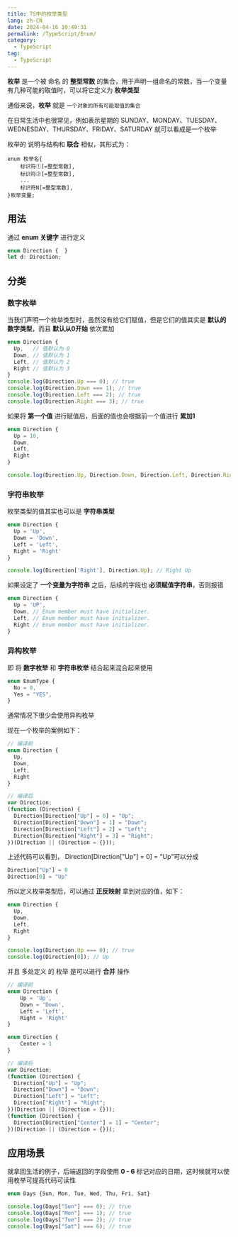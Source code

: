 ```yaml
---
title: TS中的枚举类型
lang: zh-CN
date: 2024-04-16 10:49:31
permalink: /TypeScript/Enum/
category:
  - TypeScript
tag:
  - TypeScript
---
```


**枚举** 是一个被 命名 的 **整型常数** 的集合，用于声明一组命名的常数，当一个变量有几种可能的取值时，可以将它定义为 **枚举类型**

通俗来说，**枚举** 就是 `一个对象的所有可能取值的集合`

在日常生活中也很常见，例如表示星期的 SUNDAY、MONDAY、TUESDAY、WEDNESDAY、THURSDAY、FRIDAY、SATURDAY 就可以看成是一个枚举

枚举的 说明与结构和 **联合** 相似，其形式为：

```
enum 枚举名{
    标识符①[=整型常数],
    标识符②[=整型常数],
    ...
    标识符N[=整型常数],
}枚举变量;
```

## 用法

通过 **enum 关键字** 进行定义

```typescript
enum Direction {  }
let d: Direction;
```

## 分类

### 数字枚举

当我们声明一个枚举类型时，虽然没有给它们赋值，但是它们的值其实是 **默认的数字类型**，而且 **默认从0开始** 依次累加

```typescript
enum Direction {
  Up,   // 值默认为 0
  Down, // 值默认为 1
  Left, // 值默认为 2
  Right // 值默认为 3
}
console.log(Direction.Up === 0); // true
console.log(Direction.Down === 1); // true
console.log(Direction.Left === 2); // true
console.log(Direction.Right === 3); // true
```

如果将 **第一个值** 进行赋值后，后面的值也会根据前一个值进行 **累加1**

```typescript
enum Direction {
  Up = 10,
  Down,
  Left,
  Right
}

console.log(Direction.Up, Direction.Down, Direction.Left, Direction.Right); // 10 11 12 13
```

### 字符串枚举

枚举类型的值其实也可以是 **字符串类型**

```typescript
enum Direction {
  Up = 'Up',
  Down = 'Down',
  Left = 'Left',
  Right = 'Right'
}

console.log(Direction['Right'], Direction.Up); // Right Up
```

如果设定了 **一个变量为字符串** 之后，后续的字段也 **必须赋值字符串**，否则报错

```typescript
enum Direction {
  Up = 'UP',
  Down, // Enum member must have initializer.
  Left, // Enum member must have initializer.
  Right // Enum member must have initializer.
}
```

### 异构枚举

即 将 **数字枚举** 和 **字符串枚举** 结合起来混合起来使用

```typescript
enum EnumType {
  No = 0,
  Yes = "YES",
}
```

通常情况下很少会使用异构枚举

现在一个枚举的案例如下：

```typescript
// 编译前
enum Direction {
  Up,
  Down,
  Left,
  Right
}

// 编译后
var Direction;
(function (Direction) {
  Direction[Direction["Up"] = 0] = "Up";
  Direction[Direction["Down"] = 1] = "Down";
  Direction[Direction["Left"] = 2] = "Left";
  Direction[Direction["Right"] = 3] = "Right";
})(Direction || (Direction = {}));
```

上述代码可以看到， Direction[Direction["Up"] = 0] = "Up"可以分成

```typescript
Direction["Up"] = 0
Direction[0] = "Up"
```

所以定义枚举类型后，可以通过 **正反映射** 拿到对应的值，如下：

```typescript
enum Direction {
  Up,
  Down,
  Left,
  Right
}

console.log(Direction.Up === 0); // true
console.log(Direction[0]); // Up
```

并且 多处定义 的 枚举 是可以进行 **合并** 操作

```typescript
// 编译前
enum Direction {
    Up = 'Up',
    Down = 'Down',
    Left = 'Left',
    Right = 'Right'
}

enum Direction {
    Center = 1
}

// 编译后
var Direction;
(function (Direction) {
  Direction["Up"] = "Up";
  Direction["Down"] = "Down";
  Direction["Left"] = "Left";
  Direction["Right"] = "Right";
})(Direction || (Direction = {}));
(function (Direction) {
  Direction[Direction["Center"] = 1] = "Center";
})(Direction || (Direction = {}));
```

## 应用场景

就拿回生活的例子，后端返回的字段使用 **0 - 6** 标记对应的日期，这时候就可以使用枚举可提高代码可读性

```typescript
enum Days {Sun, Mon, Tue, Wed, Thu, Fri, Sat}

console.log(Days["Sun"] === 0); // true
console.log(Days["Mon"] === 1); // true
console.log(Days["Tue"] === 2); // true
console.log(Days["Sat"] === 6); // true
```
